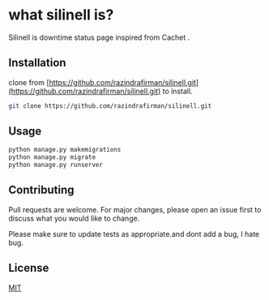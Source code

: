 # what silinell is?

Silinell is downtime status page inspired from Cachet .

## Installation

clone from [https://github.com/razindrafirman/silinell.git](https://github.com/razindrafirman/silinell.git) to install.

```bash
git clone https://github.com/razindrafirman/silinell.git
```

## Usage

```python
python manage.py makemigrations
python manage.py migrate
python manage.py runserver

```

## Contributing
Pull requests are welcome. For major changes, please open an issue first to discuss what you would like to change.

Please make sure to update tests as appropriate.and dont add a bug, I hate bug.

## License
[MIT](https://choosealicense.com/licenses/mit/)
